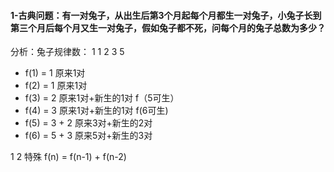 #### 1-古典问题：有一对兔子，从出生后第3个月起每个月都生一对兔子，小兔子长到第三个月后每个月又生一对兔子，假如兔子都不死，问每个月的兔子总数为多少？
分析：兔子规律数： 1 1 2 3 5
- f(1) = 1 原来1对
- f(2) = 1 原来1对
- f(3) = 2 原来1对+新生的1对 f（5可生）
- f(4) = 3 原来1对+新生的1对 f(6可生)
- f(5) = 3 + 2 原来3对+新生的2对
- f(6) = 5 + 3 原来5对+新生的3对

1 2 特殊
f(n) = f(n-1) + f(n-2)